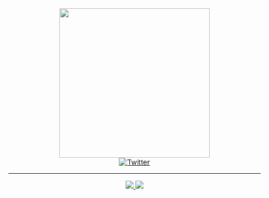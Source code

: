 <div id="header" align="center">
    <img src="https://sweezy-cursors.com/wp-content/uploads/cursor/adventure-time-bmo-vhs-mode-animated/adventure-time-bmo-vhs-mode-animated-custom-cursor.gif" width=300>
<div>
<a href="https://x.com/svindlerr">
    <img src="https://img.shields.io/badge/Twitter-blue?logo=x&logoColor=white&style=for-the-badge" alt="Twitter">
</a>

---

<a href="https://encrypted-tbn0.gstatic.com/images?q=tbn:ANd9GcS9MsN4oOlCsO60FIuQWnFBLjD9oFD7OWeXTQ&s">
    <img src="https://github-readme-streak-stats-teal-eight.vercel.app/?user=svind1er&theme=material-palenight&hide_border=true&background=45%2CEB545400%2CEB545400&dates=EB545400&stroke=C844EB36">
</a>
<a href="https://encrypted-tbn0.gstatic.com/images?q=tbn:ANd9GcS9MsN4oOlCsO60FIuQWnFBLjD9oFD7OWeXTQ&s">
    <img src="https://github-readme-stats.vercel.app/api/top-langs/?username=svind1er&size_weight=0.5&count_weight=0.5&layout=compact&theme=material-palenight&background=EB545400dates=EB545400&hide_border=true"
</a>

